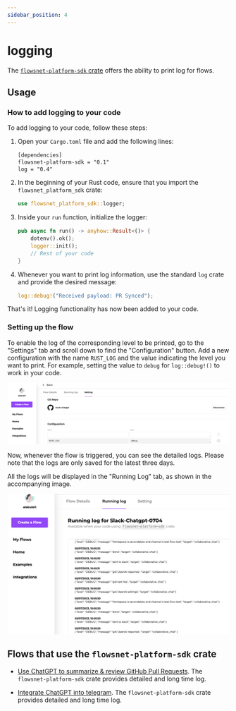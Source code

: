 ```yaml
---
sidebar_position: 4
---
```


# logging

The [`flowsnet-platform-sdk` crate](https://crates.io/crates/flowsnet-platform-sdk) offers the ability to print log for flows.

## Usage

### How to add logging to your code

To add logging to your code, follow these steps:

1. Open your `Cargo.toml` file and add the following lines:
   ```
   [dependencies]
   flowsnet-platform-sdk = "0.1"
   log = "0.4"
   ```

2. In the beginning of your Rust code, ensure that you import the `flowsnet_platform_sdk` crate:
   ```rust
   use flowsnet_platform_sdk::logger;
   ```

3. Inside your `run` function, initialize the logger:
   ```rust
   pub async fn run() -> anyhow::Result<()> {
       dotenv().ok();
       logger::init();
       // Rest of your code
   }
   ```

4. Whenever you want to print log information, use the standard `log` crate and provide the desired message:
   ```rust
   log::debug!("Received payload: PR Synced");
   ```

That's it! Logging functionality has now been added to your code.

### Setting up the flow

To enable the log of the corresponding level to be printed, go to the "Settings" tab and scroll down to find the "Configuration" button. Add a new configuration with the name `RUST_LOG` and the value indicating the level you want to print.
For example, setting the value to `debug` for `log::debug!()` to work in your code.

![](flows-log-02.png)

Now, whenever the flow is triggered, you can see the detailed logs. Please note that the logs are only saved for the latest three days.

All the logs will be displayed in the "Running Log" tab, as shown in the accompanying image.

![](flows-log-01.png)


## Flows that use the `flowsnet-platform-sdk` crate

* [Use ChatGPT to summarize & review GitHub Pull Requests](https://github.com/flows-network/github-pr-summary). The `flowsnet-platform-sdk` crate provides detailed and long time log.

* [Integrate ChatGPT into telegram](https://github.com/flows-network/telegram-gpt). The `flowsnet-platform-sdk` crate provides detailed and long time log.
